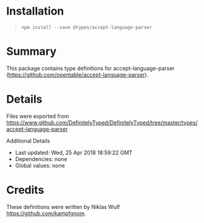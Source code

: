 # Installation
> `npm install --save @types/accept-language-parser`

# Summary
This package contains type definitions for accept-language-parser (https://github.com/opentable/accept-language-parser).

# Details
Files were exported from https://www.github.com/DefinitelyTyped/DefinitelyTyped/tree/master/types/accept-language-parser

Additional Details
 * Last updated: Wed, 25 Apr 2018 18:59:22 GMT
 * Dependencies: none
 * Global values: none

# Credits
These definitions were written by Niklas Wulf <https://github.com/kampfgnom>.
